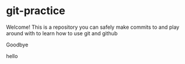 # git-practice

Welcome! This is a repository you can safely make commits to and play around with to learn how to use git and github

Goodbye

hello
